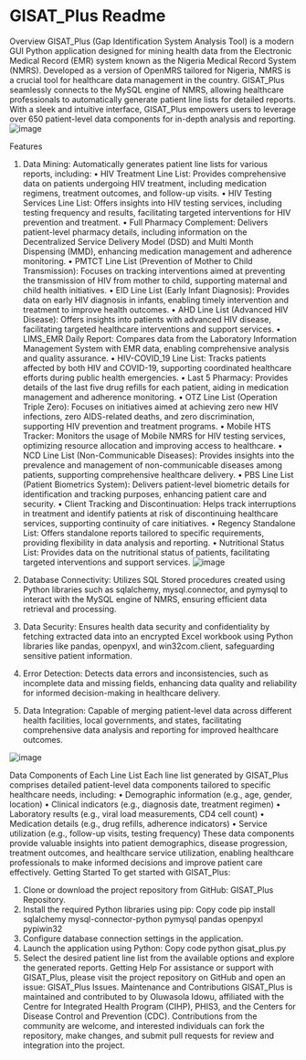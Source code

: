 # GISAT_Plus Readme
Overview
GISAT_Plus (Gap Identification System Analysis Tool) is a modern GUI Python application designed for mining health data from the Electronic Medical Record (EMR) system known as the Nigeria Medical Record System (NMRS). Developed as a version of OpenMRS tailored for Nigeria, NMRS is a crucial tool for healthcare data management in the country. GISAT_Plus seamlessly connects to the MySQL engine of NMRS, allowing healthcare professionals to automatically generate patient line lists for detailed reports. With a sleek and intuitive interface, GISAT_Plus empowers users to leverage over 650 patient-level data components for in-depth analysis and reporting.
![image](https://github.com/OluwasolaIdowu645/DataScience-GISAT_Plus/assets/162600317/50966b4c-e404-4585-b36a-7111b82fdb13)

Features
1.	Data Mining: Automatically generates patient line lists for various reports, including:
      •	HIV Treatment Line List: Provides comprehensive data on patients undergoing HIV treatment, including medication regimens, treatment outcomes, and follow-up visits.
      •	HIV Testing Services Line List: Offers insights into HIV testing services, including testing frequency and results, facilitating targeted interventions for HIV prevention and treatment.
      •	Full Pharmacy Complement: Delivers patient-level pharmacy details, including information on the Decentralized Service Delivery Model (DSD) and Multi Month Dispensing (MMD), enhancing medication management and adherence monitoring.
      •	PMTCT Line List (Prevention of Mother to Child Transmission): Focuses on tracking interventions aimed at preventing the transmission of HIV from mother to child, supporting maternal and child health initiatives.
      •	EID Line List (Early Infant Diagnosis): Provides data on early HIV diagnosis in infants, enabling timely intervention and treatment to improve health outcomes.
      •	AHD Line List (Advanced HIV Disease): Offers insights into patients with advanced HIV disease, facilitating targeted healthcare interventions and support services.
      •	LIMS_EMR Daily Report: Compares data from the Laboratory Information Management System with EMR data, enabling comprehensive analysis and quality assurance.
      •	HIV-COVID_19 Line List: Tracks patients affected by both HIV and COVID-19, supporting coordinated healthcare efforts during public health emergencies.
      •	Last 5 Pharmacy: Provides details of the last five drug refills for each patient, aiding in medication management and adherence monitoring.
      •	OTZ Line List (Operation Triple Zero): Focuses on initiatives aimed at achieving zero new HIV infections, zero AIDS-related deaths, and zero discrimination, supporting HIV prevention and treatment programs.
      •	Mobile HTS Tracker: Monitors the usage of Mobile NMRS for HIV testing services, optimizing resource allocation and improving access to healthcare.
      •	NCD Line List (Non-Communicable Diseases): Provides insights into the prevalence and management of non-communicable diseases among patients, supporting comprehensive healthcare delivery.
      •	PBS Line List (Patient Biometrics System): Delivers patient-level biometric details for identification and tracking purposes, enhancing patient care and security.
      •	Client Tracking and Discontinuation: Helps track interruptions in treatment and identify patients at risk of discontinuing healthcare services, supporting continuity of care initiatives.
      •	Regency Standalone List: Offers standalone reports tailored to specific requirements, providing flexibility in data analysis and reporting.
      •	Nutritional Status List: Provides data on the nutritional status of patients, facilitating targeted interventions and support services.
  	![image](https://github.com/OluwasolaIdowu645/DataScience-GISAT_Plus/assets/162600317/f0d6f3e7-ca94-487e-a570-8755735f9887)

3.	Database Connectivity: Utilizes SQL Stored procedures created using Python libraries such as sqlalchemy, mysql.connector, and pymysql to interact with the MySQL engine of NMRS, ensuring efficient data retrieval and processing.
4.	Data Security: Ensures health data security and confidentiality by fetching extracted data into an encrypted Excel workbook using Python libraries like pandas, openpyxl, and win32com.client, safeguarding sensitive patient information.
5.	Error Detection: Detects data errors and inconsistencies, such as incomplete data and missing fields, enhancing data quality and reliability for informed decision-making in healthcare delivery.
6.	Data Integration: Capable of merging patient-level data across different health facilities, local governments, and states, facilitating comprehensive data analysis and reporting for improved healthcare outcomes.

![image](https://github.com/OluwasolaIdowu645/DataScience-GISAT_Plus/assets/162600317/5f78a49e-feb0-426b-94e3-892c65d01a5f)

Data Components of Each Line List
Each line list generated by GISAT_Plus comprises detailed patient-level data components tailored to specific healthcare needs, including:
  •	Demographic information (e.g., age, gender, location)
  •	Clinical indicators (e.g., diagnosis date, treatment regimen)
  •	Laboratory results (e.g., viral load measurements, CD4 cell count)
  •	Medication details (e.g., drug refills, adherence indicators)
  •	Service utilization (e.g., follow-up visits, testing frequency)
These data components provide valuable insights into patient demographics, disease progression, treatment outcomes, and healthcare service utilization, enabling healthcare professionals to make informed decisions and improve patient care effectively.
Getting Started
To get started with GISAT_Plus:
1.	Clone or download the project repository from GitHub: GISAT_Plus Repository.
2.	Install the required Python libraries using pip:
Copy code
pip install sqlalchemy mysql-connector-python pymysql pandas openpyxl pypiwin32 
3.	Configure database connection settings in the application.
4.	Launch the application using Python:
Copy code
python gisat_plus.py 
5.	Select the desired patient line list from the available options and explore the generated reports.
Getting Help
For assistance or support with GISAT_Plus, please visit the project repository on GitHub and open an issue: GISAT_Plus Issues.
Maintenance and Contributions
GISAT_Plus is maintained and contributed to by Oluwasola Idowu, affiliated with the Centre for Integrated Health Program (CIHP), PHIS3, and the Centers for Disease Control and Prevention (CDC). Contributions from the community are welcome, and interested individuals can fork the repository, make changes, and submit pull requests for review and integration into the project.
